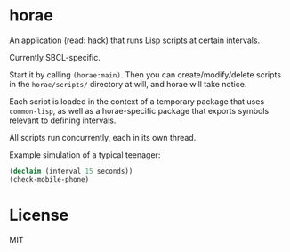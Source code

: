 # horae

An application (read: hack) that runs Lisp scripts at certain
intervals.

Currently SBCL-specific.

Start it by calling `(horae:main)`.  Then you can create/modify/delete
scripts in the `horae/scripts/` directory at will, and horae will take
notice.

Each script is loaded in the context of a temporary package that uses
`common-lisp`, as well as a horae-specific package that exports
symbols relevant to defining intervals.

All scripts run concurrently, each in its own thread.

Example simulation of a typical teenager:

```lisp
(declaim (interval 15 seconds))
(check-mobile-phone)
```

# License

MIT

